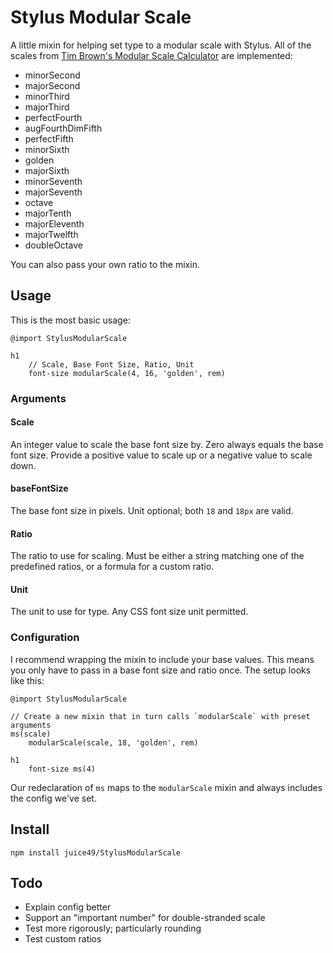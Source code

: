 # Stylus Modular Scale

A little mixin for helping set type to a modular scale with Stylus. All of the scales from [Tim Brown's Modular Scale Calculator](http://modularscale.com/) are implemented:

- minorSecond
- majorSecond
- minorThird
- majorThird
- perfectFourth
- augFourthDimFifth
- perfectFifth
- minorSixth
- golden
- majorSixth
- minorSeventh
- majorSeventh
- octave
- majorTenth
- majorEleventh
- majorTwelfth
- doubleOctave

You can also pass your own ratio to the mixin.

## Usage

This is the most basic usage:

	@import StylusModularScale

	h1
		// Scale, Base Font Size, Ratio, Unit
		font-size modularScale(4, 16, 'golden', rem)

### Arguments

#### Scale

An integer value to scale the base font size by. Zero always equals the base font size. Provide a positive value to scale up or a negative value to scale down.

#### baseFontSize

The base font size in pixels. Unit optional; both `18` and `18px` are valid.

#### Ratio

The ratio to use for scaling. Must be either a string matching one of the predefined ratios, or a formula for a custom ratio.

#### Unit

The unit to use for type. Any CSS font size unit permitted.

### Configuration

I recommend wrapping the mixin to include your base values. This means you only have to pass in a base font size and ratio once. The setup looks like this:

	@import StylusModularScale

	// Create a new mixin that in turn calls `modularScale` with preset arguments
	ms(scale)
		modularScale(scale, 18, 'golden', rem)

	h1
		font-size ms(4)

Our redeclaration of `ms` maps to the `modularScale` mixin and always includes the config we've set.

## Install

	npm install juice49/StylusModularScale

## Todo

- Explain config better
- Support an "important number" for double-stranded scale
- Test more rigorously; particularly rounding
- Test custom ratios
